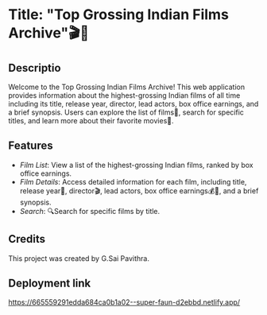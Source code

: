 # Title: "Top Grossing Indian Films Archive"🎬🍿

## Descriptio

Welcome to the Top Grossing Indian Films Archive! This web application provides information about the highest-grossing Indian films of all time including its title, release year, director, lead actors, box office earnings, and a brief synopsis. Users can explore the list of films📜, search for specific titles, and learn more about their favorite movies🎥.

## Features

- *Film List*: View a list of the highest-grossing Indian films, ranked by box office earnings.
- *Film Details*: Access detailed information for each film, including title, release year📅, director🎬, lead actors, box office earnings💰💸, and a brief synopsis.
- *Search*: 🔍Search for specific films by title.

## Credits

This project was created by G.Sai Pavithra.

## Deployment link

<https://665559291edda684ca0b1a02--super-faun-d2ebbd.netlify.app/>
